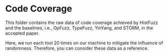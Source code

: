 # **Code Coverage**

This folder contains the raw data of code coverage achieved by HistFuzz and the baselines, i.e., OpFuzz, TypeFuzz, YinYang, and STORM, in the accepted paper. 

Here, we run each tool 20 times on our machine to mitigate the influence of randomness. Therefore, you can consider these data as a reference.
